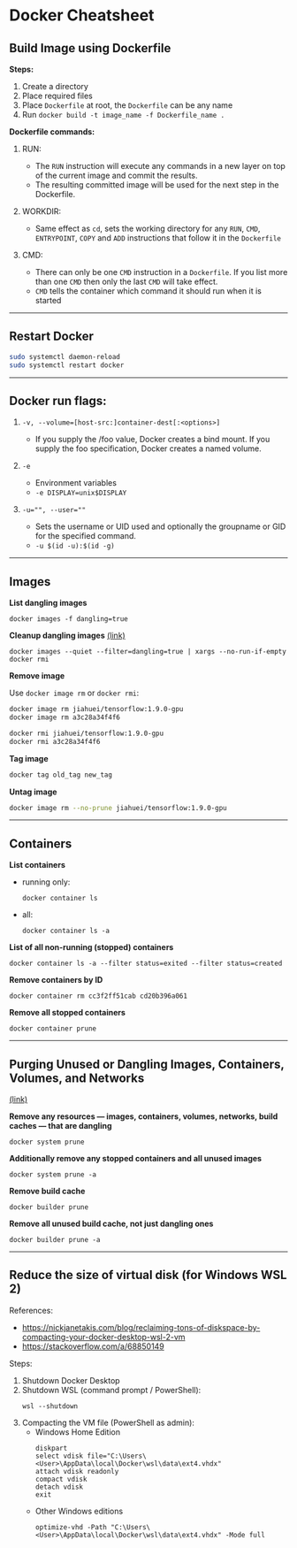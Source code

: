 # Docker Cheatsheet


## Build Image using Dockerfile

**Steps:**
1. Create a directory
2. Place required files
3. Place `Dockerfile` at root, the `Dockerfile` can be any name
4. Run `docker build -t image_name -f Dockerfile_name .`

**Dockerfile commands:**
1. RUN:
    * The `RUN` instruction will execute any commands in a new layer on top of the current image and commit the results. 
    * The resulting committed image will be used for the next step in the Dockerfile.

2. WORKDIR:
    * Same effect as `cd`, sets the working directory for any 
    `RUN`, `CMD`, `ENTRYPOINT`, `COPY` and `ADD` instructions that follow it in the `Dockerfile`

3. CMD:
    * There can only be one `CMD` instruction in a `Dockerfile`. 
    If you list more than one `CMD` then only the last `CMD` will take effect.
    * `CMD` tells the container which command it should run when it is started

---
## Restart Docker
```bash
sudo systemctl daemon-reload
sudo systemctl restart docker
```

---
## Docker run flags:

1. `-v, --volume=[host-src:]container-dest[:<options>]`
    * If you supply the /foo value, Docker creates a bind mount. If you supply the foo specification, Docker creates a named volume.

2. `-e`
    * Environment variables
    * `-e DISPLAY=unix$DISPLAY`

3. `-u="", --user=""`
    * Sets the username or UID used and optionally the groupname or GID for the specified command.
    * `-u $(id -u):$(id -g)`

---
## Images

**List dangling images**

`docker images -f dangling=true`

**Cleanup dangling images**
[(link)](https://stackoverflow.com/questions/45142528/what-is-a-dangling-image-and-what-is-an-unused-image/45143234#45143234)

`docker images --quiet --filter=dangling=true | xargs --no-run-if-empty docker rmi`

**Remove image**

Use `docker image rm` or `docker rmi`:
```bash
docker image rm jiahuei/tensorflow:1.9.0-gpu
docker image rm a3c28a34f4f6
```
```bash
docker rmi jiahuei/tensorflow:1.9.0-gpu
docker rmi a3c28a34f4f6
```

**Tag image**
```bash
docker tag old_tag new_tag
```

**Untag image**
```bash
docker image rm --no-prune jiahuei/tensorflow:1.9.0-gpu
```

---
## Containers

**List containers**
* running only:

    `docker container ls`

* all:

    `docker container ls -a`

**List of all non-running (stopped) containers**

`docker container ls -a --filter status=exited --filter status=created`

**Remove containers by ID**

`docker container rm cc3f2ff51cab cd20b396a061`

**Remove all stopped containers**

`docker container prune`

---
## Purging Unused or Dangling Images, Containers, Volumes, and Networks

[(link)](https://www.digitalocean.com/community/tutorials/how-to-remove-docker-images-containers-and-volumes)

**Remove any resources — images, containers, volumes, networks, build caches — that are dangling**

`docker system prune`

**Additionally remove any stopped containers and all unused images**

`docker system prune -a`

**Remove build cache**

`docker builder prune`

**Remove all unused build cache, not just dangling ones**

`docker builder prune -a`

---
## Reduce the size of virtual disk (for Windows WSL 2)

References:
  * https://nickjanetakis.com/blog/reclaiming-tons-of-diskspace-by-compacting-your-docker-desktop-wsl-2-vm
  * https://stackoverflow.com/a/68850149

Steps:
  1. Shutdown Docker Desktop
  2. Shutdown WSL (command prompt / PowerShell):
     ```
     wsl --shutdown
     ```
  3. Compacting the VM file (PowerShell as admin):
     * Windows Home Edition
       ```
       diskpart
       select vdisk file="C:\Users\<User>\AppData\local\Docker\wsl\data\ext4.vhdx"
       attach vdisk readonly
       compact vdisk
       detach vdisk
       exit
       ```
     * Other Windows editions
       ```
       optimize-vhd -Path "C:\Users\<User>\AppData\local\Docker\wsl\data\ext4.vhdx" -Mode full
       ```

